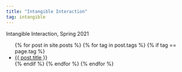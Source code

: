 ```yaml
---
title: "Intangible Interaction"
tag: intangible
---
```

Intangible Interaction, Spring 2021
<ul>
{% for post in site.posts %}
{% for tag in post.tags %}
{% if tag == page.tag %}
    <li>
      <a href="{{ post.url }}">{{ post.title }}</a>
    </li>
{% endif %}
{% endfor %}
{% endfor %}
</ul>